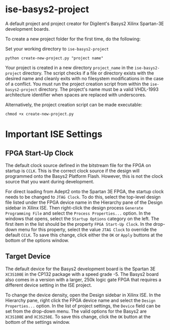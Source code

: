 # ise-basys2-project

A default project and project creator for Digilent's Basys2 Xilinx Spartan-3E development boards.

To create a new project folder for the first time, do the following:

Set your working directory to `ise-basys2-project`
```
python create-new-project.py "project name"
```

Your project is created in a new directory `project_name` in the `ise-basys2-project` directory. The script checks if a file or directory exists with the desired name and cleanly exits with no filesystem modifications in the case of a conflict. You must run the project creation script from within the `ise-basys2-project` directory. The project's name must be a valid VHDL-1993 architecture identifier when spaces are replaced with underscores.

Alternatively, the project creation script can be made executable:

```
chmod +x create-new-project.py
```

# Important ISE Settings

## FPGA Start-Up Clock

The default clock source defined in the bitstream file for the FPGA on startup is `CCLK`. This is the correct clock source if the design will programmed onto the Basys2 Platform Flash. However, this is not the clock source that you want during development.

For direct loading from Adept2 onto the Spartan 3E FPGA, the startup clock needs to be changed to `JTAG Clock`. To do this, select the top-level design file listed under the FPGA device name in the Hierarchy pane of the Design sidebar in Xilinx ISE. Then right-click the design process `Generate Programming File` and select the `Process Properties...` option. In the windows that opens, select the `Startup Options` category on the left. The first item in the list should be the property `FPGA Start-Up Clock`. In the drop-down menu for this property, select the value `JTAG Clock` to override the default `CCLK`. To save this change, click either the `OK` or `Apply` buttons at the bottom of the options window.

## Target Device

The default device for the Basys2 development board is the Spartan 3E `XC3S100E` in the CP132 package with a speed grade -5. The Basys2 board also comes in a version with a larger, 250k logic gate FPGA that requires a different device setting in the ISE project.

To change the device density, open the Design sidebar in Xilinx ISE. In the Hierarchy pane, right click the FPGA device name and select the `Design Properties...` option. In the list of project settings, the `Device` field can be set from the drop-down menu. The valid options for the Basys2 are `XC3S100E` and `XC3S250E`. To save this change, click the `OK` button at the bottom of the settings window.
